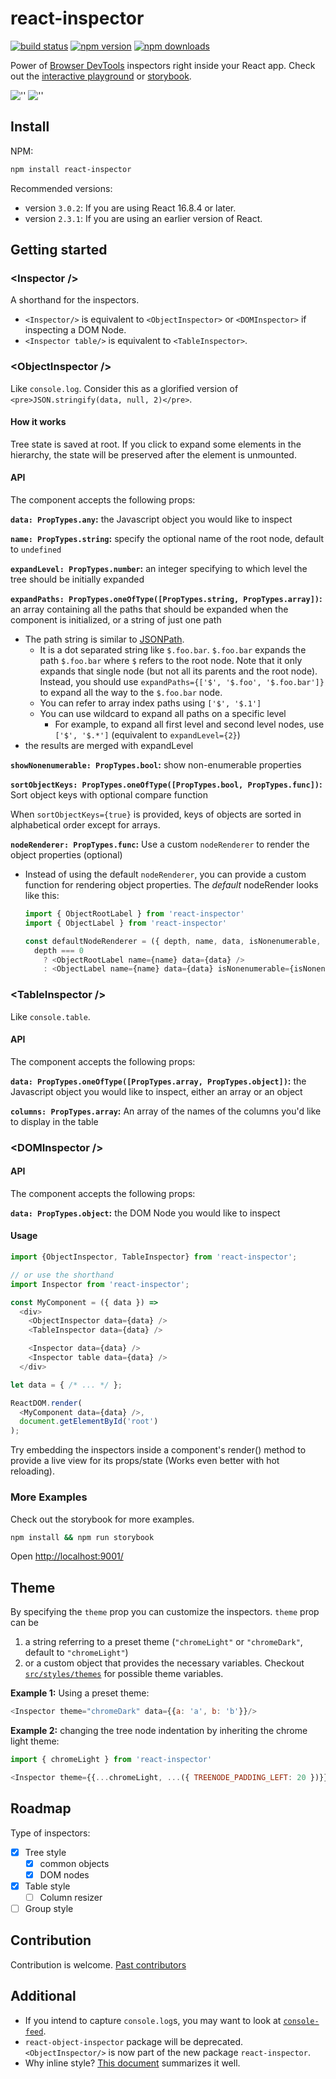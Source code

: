 # react-inspector

[![build status](https://img.shields.io/travis/storybookjs/react-inspector/master.svg?style=flat-square)](https://travis-ci.org/storybookjs/react-inspector)
[![npm version](https://img.shields.io/npm/v/react-inspector.svg?style=flat-square)](https://www.npmjs.com/package/react-inspector)
[![npm downloads](https://img.shields.io/npm/dm/react-inspector.svg?style=flat-square)](https://www.npmjs.com/package/react-inspector)

Power of [Browser DevTools](https://developers.google.com/web/tools/chrome-devtools/) inspectors right inside your React app. Check out the [interactive playground](https://storybookjs.github.io/react-inspector/) or [storybook](https://react-inspector.netlify.com).

![''](https://storybookjs.github.io/react-inspector/objectinspector.png)
![''](https://storybookjs.github.io/react-inspector/tableinspector.png)

## Install

NPM:

```sh
npm install react-inspector
```

Recommended versions:

- version `3.0.2`: If you are using React 16.8.4 or later.
- version `2.3.1`: If you are using an earlier version of React.

## Getting started

### &lt;Inspector />

A shorthand for the inspectors.

- `<Inspector/>` is equivalent to `<ObjectInspector>` or `<DOMInspector>` if inspecting a DOM Node.
- `<Inspector table/>` is equivalent to `<TableInspector>`.

### &lt;ObjectInspector />

Like `console.log`. Consider this as a glorified version of `<pre>JSON.stringify(data, null, 2)</pre>`.

#### How it works

Tree state is saved at root. If you click to expand some elements in the hierarchy, the state will be preserved after the element is unmounted.

#### API

The component accepts the following props:

**`data: PropTypes.any`:** the Javascript object you would like to inspect

**`name: PropTypes.string`:** specify the optional name of the root node, default to `undefined`

**`expandLevel: PropTypes.number`:** an integer specifying to which level the tree should be initially expanded

**`expandPaths: PropTypes.oneOfType([PropTypes.string, PropTypes.array])`:** an array containing all the paths that should be expanded when the component is initialized, or a string of just one path

- The path string is similar to [JSONPath](https://goessner.net/articles/JsonPath/).
  - It is a dot separated string like `$.foo.bar`. `$.foo.bar` expands the path `$.foo.bar` where `$` refers to the root node. Note that it only expands that single node (but not all its parents and the root node). Instead, you should use `expandPaths={['$', '$.foo', '$.foo.bar']}` to expand all the way to the `$.foo.bar` node.
  - You can refer to array index paths using `['$', '$.1']`
  - You can use wildcard to expand all paths on a specific level
    - For example, to expand all first level and second level nodes, use `['$', '$.*']` (equivalent to `expandLevel={2}`)
- the results are merged with expandLevel

**`showNonenumerable: PropTypes.bool`:** show non-enumerable properties

**`sortObjectKeys: PropTypes.oneOfType([PropTypes.bool, PropTypes.func])`:** Sort object keys with optional compare function

When `sortObjectKeys={true}` is provided, keys of objects are sorted in alphabetical order except for arrays.

**`nodeRenderer: PropTypes.func`:** Use a custom `nodeRenderer` to render the object properties (optional)

- Instead of using the default `nodeRenderer`, you can provide a
  custom function for rendering object properties. The _default_
  nodeRender looks like this:

  ```js
  import { ObjectRootLabel } from 'react-inspector'
  import { ObjectLabel } from 'react-inspector'

  const defaultNodeRenderer = ({ depth, name, data, isNonenumerable, expanded }) =>
    depth === 0
      ? <ObjectRootLabel name={name} data={data} />
      : <ObjectLabel name={name} data={data} isNonenumerable={isNonenumerable} />;
  ```

### &lt;TableInspector />

Like `console.table`.

#### API

The component accepts the following props:

**`data: PropTypes.oneOfType([PropTypes.array, PropTypes.object])`:** the Javascript object you would like to inspect, either an array or an object

**`columns: PropTypes.array`:** An array of the names of the columns you'd like to display in the table

### &lt;DOMInspector />

#### API

The component accepts the following props:

**`data: PropTypes.object`:** the DOM Node you would like to inspect

#### Usage

```js
import {ObjectInspector, TableInspector} from 'react-inspector';

// or use the shorthand
import Inspector from 'react-inspector';

const MyComponent = ({ data }) =>
  <div>
    <ObjectInspector data={data} />
    <TableInspector data={data} />

    <Inspector data={data} />
    <Inspector table data={data} />
  </div>

let data = { /* ... */ };

ReactDOM.render(
  <MyComponent data={data} />,
  document.getElementById('root')
);
```

Try embedding the inspectors inside a component's render() method to provide a live view for its props/state (Works even better with hot reloading).

### More Examples

Check out the storybook for more examples.

```sh
npm install && npm run storybook
```

Open [http://localhost:9001/](http://localhost:9001/)

## Theme

By specifying the `theme` prop you can customize the inspectors. `theme` prop can be

1. a string referring to a preset theme (`"chromeLight"` or `"chromeDark"`, default to `"chromeLight"`)
2. or a custom object that provides the necessary variables. Checkout [`src/styles/themes`](https://github.com/storybookjs/react-inspector/tree/master/src/styles/themes) for possible theme variables.

**Example 1:** Using a preset theme:

```js
<Inspector theme="chromeDark" data={{a: 'a', b: 'b'}}/>
```

**Example 2:** changing the tree node indentation by inheriting the chrome light theme:

```js
import { chromeLight } from 'react-inspector'

<Inspector theme={{...chromeLight, ...({ TREENODE_PADDING_LEFT: 20 })}} data={{a: 'a', b: 'b'}}/>
```

## Roadmap

Type of inspectors:

- [x] Tree style
  - [x] common objects
  - [x] DOM nodes
- [x] Table style
  - [ ] Column resizer
- [ ] Group style

## Contribution

Contribution is welcome. [Past contributors](https://github.com/storybookjs/react-inspector/graphs/contributors)

## Additional

- If you intend to capture `console.log`s, you may want to look at [`console-feed`](https://www.npmjs.com/package/console-feed).
- `react-object-inspector` package will be deprecated. `<ObjectInspector/>` is now part of the new package `react-inspector`.
- Why inline style? [This document](https://github.com/erikras/react-redux-universal-hot-example/blob/master/docs/InlineStyles.md) summarizes it well.
